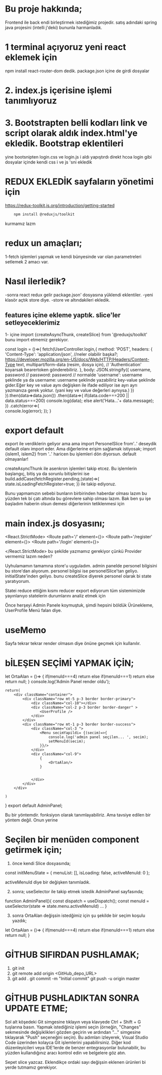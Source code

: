 # Bu proje hakkında;
Frontend ile back endi birleştirmek istediğimiz projedir. satış adındaki spring java projesini (intelli j'deki) bununla harmanladık.

# 1 terminal açıyoruz yeni react eklemek için 
npm install react-router-dom dedik.
package.json içine de girdi dosyalar

# 2. index.js içerisine işlemi tanımlıyoruz
# 3. Bootstrapten belli kodları link ve script olarak aldık index.html'ye ekledik. Bootstrap eklentileri
yine bootsnipten login.css ve login.js i aldı yapıştırdı direkt hcoa
login gibi dosyalar içinde kendi css i ve js 'sni ekledik

# REDUX EKLEDİK sayfaların yönetimi için
https://redux-toolkit.js.org/introduction/getting-started

```bash
    npm install @reduxjs/toolkit
```
kurmamız lazm

# redux un amaçları;
 1-fetch işlemleri yapmak ve kendi bünyesinde var olan parametreleri setlemek 2 amacı var.

# Nasıl ilerledik?
-sonra react redux gelir package.json' dosyasına yüklendi eklentiler.
-yeni klasör açtık store diye.
-store ve altındakileri ekledik. 

## features içine ekleme yaptık. slice'ler setleyeceklerimiz
1- içine import {createAsyncThunk, createSlice} from '@reduxjs/toolkit' bunu import etmemiz gerekiyor.

const login = ()=>{
        fetch(UserController.login,{
            method: 'POST',
            headers: {
                'Content-Type': 'application/json', //neler olabilir başka?;     https://developer.mozilla.org/en-US/docs/Web/HTTP/Headers/Content-Type     text, multipart/form-data (resim, dosya için), 
                // 'Authentication' koyarsak bearertoken gönderebiliriz.
            },
            body: JSON.stringify({
                username,      
                password // password: password
                 //  normalde 'username': username şeklinde ya da username: username şeklinde yazabiliriz key-value şeklinde gider.Eğer key ve value aynı değişken ile ifade ediliyor ise ayrı ayrı yazmanıza gerek yoktur. (yani key ve value değerleri aynıysa.)
            })
        }).then(data=>data.json())
        .then(data=>{
            if(data.code===200 || data.status===200)
                console.log(data);
            else
                alert('Hata...'+ data.message);
        })
        .catch(error=>{           
            console.log(error);
        });
    }
# export default

export ile verdiklerin geliyor
ama ama import PersonelSlice from'..' deseydik default olanı import eder. Ama diğerlerine erişim sağlamak istiyosak;
import {islem1, islem2} from '..' haricen bu işlemleri dön diyorsun. default olmayanlar!

createAsyncThunk ile asenkron işlemleri takip etcez. Bu işlemlerin başlangıç, bitiş ya da sorunlu bitişlerini ise 
 build.addCase(fetchRegister.pending,(state)=>{
            state.isLoadingFetchRegister=true;
        }) ile takip ediyoruz.

Bunu yapmamızın sebebi bunların birbirinden haberdar olması lazım bu yüzden tek bi çatı altında bu görevlere sahip olması lazım.
Bak ben şu işe başladım haberin olsun demesi diğerlerinin tetiklenmesi için

# main index.js dosyasını;
  <React.StrictMode>
    <Provider store={store}> 
    <BrowserRouter>
      <Routes>
        <Route path='/' element={<Home/>}></Route>
        <Route path='/register' element={<Register/>}></Route>
        <Route path='/login' element={<Login/>}></Route>
      </Routes>
    </BrowserRouter>
    </Provider>
    
  </React.StrictMode>
  bu şekilde yazmamız gerekiyor çünkü Provider vermemiz lazım neden?

  Uyhulamamın tamamına store'u uyguladım. admin panelde personel bilgisini bu store'dan alıyorum. personel bilgisi ise personelSlice'tan geliyo. initialState'inden geliyo. bunu createSlice diyerek personel olarak bi state yaratıyorum.

  Statei reduce ettiğim kısmı reducer export ediyorum tüm sistemimizde yayınlanıyo statelerin durumlarını analiz etmek için 

  Önce herşeyi Admin Panele koymuştuk, şimdi hepsini böldük Ürünekleme, UserProfile Menü falan diye.

# useMemo
  Sayfa tekrar tekrar render olmasın diye önüne geçmek için kullanılır.

  # bİLEŞEN SEÇİMİ YAPMAK İÇİN; 
  let OrtaAlan = ()=> {
        if(menuId===4)
            return <UrunEkleme/>
        else if(menuId===1)
            return <PersonelEkleme/>
        else
            return null;
    }
    console.log('Admin Panel render oldu');

    return(
        <div className="container">
            <div className="row mt-5 p-3 border border-primary">
                <div className="col-10"></div>
                <div className="col-2 p-3 border border-danger" >
                    <UserProfile />
                </div>                    
            </div>
            <div className="row mt-1 p-3 border border-success">
                <div className="col-3 ">
                    <Menu secimYapildi= {(secim)=>{
                        console.log('admin panel seçilen... ', secim);
                        setMenuId(secim);
                    }}/>
                </div>
                <div className="col-9">
                    {
                        <OrtaAlan/>
                    }

    
                </div>
            </div>
        </div>

    )
}
export default AdminPanel;

Bu bir yöntemdir. fonksiyon olarak tanımlayabiliriz. Ama tavsiye edilen bir yöntem değil. Onun yerine

# Seçilen bir menüden component getirmek için;

1. önce kendi Slice dosyasında;

const initMenuState = {
    menuList: [],
    isLoading: false,
    activeMenuId: 0
};

activeMenuId diye bir değişken tanımladık.

2. sonra; useSelector ile takip etmek istedik AdminPanel sayfasında;

function AdminPanel(){
    const dispatch = useDispatch();
    const menuId = useSelector(state => state.menu.activeMenuId)
    ...
}

3. sonra OrtaAlan değişsin istedğimiz için şu şekilde bir seçim koşulu yazdık;

let OrtaAlan = ()=> {
        if(menuId===4)
            return <UrunEkleme/>
        else if(menuId===1)
            return <PersonelEkleme/>
        else
            return null;
    }

# GİTHUB SIFIRDAN PUSHLAMAK;

1. git init
2. git remote add origin <GitHub_depo_URL>
3.  git add .
    git commit -m "Initial commit"
    git push -u origin master

# GİTHUB PUSHLADIKTAN SONRA UPDATE ETME;
Sol alt köşedeki Git simgesine tıklayın veya klavyede Ctrl + Shift + G tuşlarına basın.
Yapmak istediğiniz işlemi seçin (örneğin, "Changes" sekmesinde değişiklikleri gözden geçirin ve ardından "..." simgesine tıklayarak "Push" seçeneğini seçin).
Bu adımları izleyerek, Visual Studio Code üzerinden kolayca Git işlemlerini yapabilirsiniz. Diğer kod düzenleyicileri veya IDE'lerde de benzer entegrasyonlar bulunabilir, bu yüzden kullandığınız aracı kontrol edin ve belgelere göz atın.

Sepet slice yazcaz. Eklendikçe ordaki sayı değişsin eklenen ürünleri bi yerde tutmamız gerekiyor.